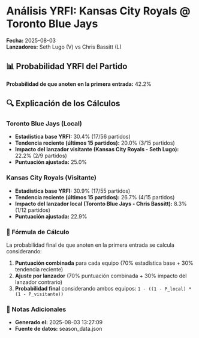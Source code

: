 # Análisis YRFI: Kansas City Royals @ Toronto Blue Jays

**Fecha:** 2025-08-03  
**Lanzadores:** Seth Lugo (V) vs Chris Bassitt (L)

## 📊 Probabilidad YRFI del Partido

**Probabilidad de que anoten en la primera entrada:** 42.2%

## 🔍 Explicación de los Cálculos

### Toronto Blue Jays (Local)
- **Estadística base YRFI:** 30.4% (17/56 partidos)
- **Tendencia reciente (últimos 15 partidos):** 20.0% (3/15 partidos)
- **Impacto del lanzador visitante (Kansas City Royals - Seth Lugo):** 22.2% (2/9 partidos)
- **Puntuación ajustada:** 25.0%

### Kansas City Royals (Visitante)
- **Estadística base YRFI:** 30.9% (17/55 partidos)
- **Tendencia reciente (últimos 15 partidos):** 26.7% (4/15 partidos)
- **Impacto del lanzador local (Toronto Blue Jays - Chris Bassitt):** 8.3% (1/12 partidos)
- **Puntuación ajustada:** 22.9%

### 📝 Fórmula de Cálculo

La probabilidad final de que anoten en la primera entrada se calcula considerando:
1. **Puntuación combinada** para cada equipo (70% estadística base + 30% tendencia reciente)
2. **Ajuste por lanzador** (70% puntuación combinada + 30% impacto del lanzador contrario)
3. **Probabilidad final** considerando ambos equipos: `1 - ((1 - P_local) * (1 - P_visitante))`

### 📌 Notas Adicionales

- **Generado el:** 2025-08-03 13:27:09
- **Fuente de datos:** season_data.json
